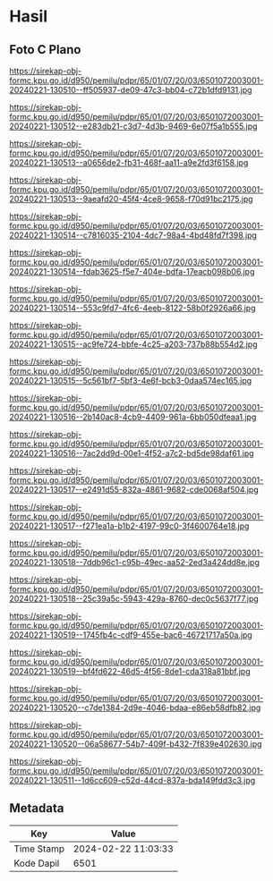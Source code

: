# Hasil

## Foto C Plano

https://sirekap-obj-formc.kpu.go.id/d950/pemilu/pdpr/65/01/07/20/03/6501072003001-20240221-130510--ff505937-de09-47c3-bb04-c72b1dfd9131.jpg

https://sirekap-obj-formc.kpu.go.id/d950/pemilu/pdpr/65/01/07/20/03/6501072003001-20240221-130512--e283db21-c3d7-4d3b-9469-6e07f5a1b555.jpg

https://sirekap-obj-formc.kpu.go.id/d950/pemilu/pdpr/65/01/07/20/03/6501072003001-20240221-130513--a0656de2-fb31-468f-aa11-a9e2fd3f6158.jpg

https://sirekap-obj-formc.kpu.go.id/d950/pemilu/pdpr/65/01/07/20/03/6501072003001-20240221-130513--9aeafd20-45f4-4ce8-9658-f70d91bc2175.jpg

https://sirekap-obj-formc.kpu.go.id/d950/pemilu/pdpr/65/01/07/20/03/6501072003001-20240221-130514--c7816035-2104-4dc7-98a4-4bd48fd7f398.jpg

https://sirekap-obj-formc.kpu.go.id/d950/pemilu/pdpr/65/01/07/20/03/6501072003001-20240221-130514--fdab3625-f5e7-404e-bdfa-17eacb098b06.jpg

https://sirekap-obj-formc.kpu.go.id/d950/pemilu/pdpr/65/01/07/20/03/6501072003001-20240221-130514--553c9fd7-4fc6-4eeb-8122-58b0f2926a66.jpg

https://sirekap-obj-formc.kpu.go.id/d950/pemilu/pdpr/65/01/07/20/03/6501072003001-20240221-130515--ac9fe724-bbfe-4c25-a203-737b88b554d2.jpg

https://sirekap-obj-formc.kpu.go.id/d950/pemilu/pdpr/65/01/07/20/03/6501072003001-20240221-130515--5c561bf7-5bf3-4e6f-bcb3-0daa574ec165.jpg

https://sirekap-obj-formc.kpu.go.id/d950/pemilu/pdpr/65/01/07/20/03/6501072003001-20240221-130516--2b140ac8-4cb9-4409-961a-6bb050dfeaa1.jpg

https://sirekap-obj-formc.kpu.go.id/d950/pemilu/pdpr/65/01/07/20/03/6501072003001-20240221-130516--7ac2dd9d-00e1-4f52-a7c2-bd5de98daf61.jpg

https://sirekap-obj-formc.kpu.go.id/d950/pemilu/pdpr/65/01/07/20/03/6501072003001-20240221-130517--e2491d55-832a-4861-9682-cde0068af504.jpg

https://sirekap-obj-formc.kpu.go.id/d950/pemilu/pdpr/65/01/07/20/03/6501072003001-20240221-130517--f271ea1a-b1b2-4197-99c0-3f4600764e18.jpg

https://sirekap-obj-formc.kpu.go.id/d950/pemilu/pdpr/65/01/07/20/03/6501072003001-20240221-130518--7ddb96c1-c95b-49ec-aa52-2ed3a424dd8e.jpg

https://sirekap-obj-formc.kpu.go.id/d950/pemilu/pdpr/65/01/07/20/03/6501072003001-20240221-130518--25c39a5c-5943-429a-8760-dec0c5637f77.jpg

https://sirekap-obj-formc.kpu.go.id/d950/pemilu/pdpr/65/01/07/20/03/6501072003001-20240221-130519--1745fb4c-cdf9-455e-bac6-46721717a50a.jpg

https://sirekap-obj-formc.kpu.go.id/d950/pemilu/pdpr/65/01/07/20/03/6501072003001-20240221-130519--bf4fd622-46d5-4f56-8de1-cda318a81bbf.jpg

https://sirekap-obj-formc.kpu.go.id/d950/pemilu/pdpr/65/01/07/20/03/6501072003001-20240221-130520--c7de1384-2d9e-4046-bdaa-e86eb58dfb82.jpg

https://sirekap-obj-formc.kpu.go.id/d950/pemilu/pdpr/65/01/07/20/03/6501072003001-20240221-130520--06a58677-54b7-409f-b432-7f839e402630.jpg

https://sirekap-obj-formc.kpu.go.id/d950/pemilu/pdpr/65/01/07/20/03/6501072003001-20240221-130511--1d6cc609-c52d-44cd-837a-bda149fdd3c3.jpg


## Metadata

| Key        | Value               |
| ---------- | ------------------- |
| Time Stamp | 2024-02-22 11:03:33 |
| Kode Dapil | 6501                |



